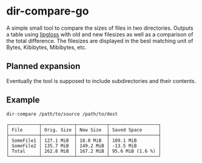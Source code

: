 # dir-compare-go
A simple small tool to compare the sizes of files in two directories.
Outputs a table using [lipgloss](https://github.com/charmbracelet/lipgloss) with old and new filesizes as well as a comparison of the total difference.
The filesizes are displayed in the best matching unit of Bytes, Kibibytes, Mibibytes, etc.

## Planned expansion
Eventually the tool is supposed to include subdirectories and their contents.

## Example
```
dir-compare /path/to/source /path/to/dest

┌───────────┬────────────┬───────────┬──────────────────┐
│ File      │ Orig. Size │ New Size  │ Saved Space      │
├───────────┼────────────┼───────────┼──────────────────┤
│ SomeFile1 │ 127.1 MiB  │ 18.0 MiB  │ 109.1 MiB        │
│ SomeFile2 │ 135.7 MiB  │ 149.2 MiB │ -13.5 MiB        │
│ Total     │ 262.8 MiB  │ 167.2 MiB │ 95.6 MiB (1.6 %) │
└───────────┴────────────┴───────────┴──────────────────┘
```
